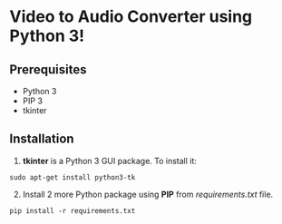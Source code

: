 # Video to Audio Converter using Python 3!

## Prerequisites

- Python 3
- PIP 3
- tkinter

## Installation

1. **tkinter** is a Python 3 GUI package. To install it:
```
sudo apt-get install python3-tk 
```
2. Install 2 more Python package using **PIP** from *requirements.txt* file.
```
pip install -r requirements.txt
```

